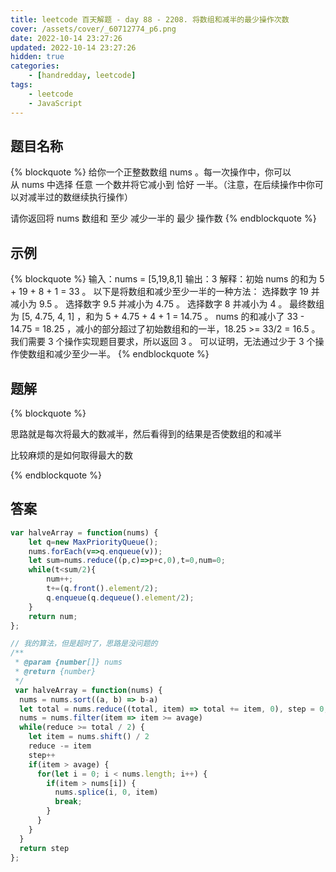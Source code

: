 ```yaml
---
title: leetcode 百天解题 - day 88 - 2208. 将数组和减半的最少操作次数
cover: /assets/cover/_60712774_p6.png
date: 2022-10-14 23:27:26
updated: 2022-10-14 23:27:26
hidden: true
categories:
    - [handredday, leetcode]
tags:
    - leetcode
    - JavaScript
---
```


## 题目名称

{% blockquote %}
给你一个正整数数组 nums 。每一次操作中，你可以从 nums 中选择 任意 一个数并将它减小到 恰好 一半。（注意，在后续操作中你可以对减半过的数继续执行操作）

请你返回将 nums 数组和 至少 减少一半的 最少 操作数
{% endblockquote %}

## 示例

{% blockquote %}
输入：nums = [5,19,8,1]
输出：3
解释：初始 nums 的和为 5 + 19 + 8 + 1 = 33 。
以下是将数组和减少至少一半的一种方法：
选择数字 19 并减小为 9.5 。
选择数字 9.5 并减小为 4.75 。
选择数字 8 并减小为 4 。
最终数组为 [5, 4.75, 4, 1] ，和为 5 + 4.75 + 4 + 1 = 14.75 。
nums 的和减小了 33 - 14.75 = 18.25 ，减小的部分超过了初始数组和的一半，18.25 >= 33/2 = 16.5 。
我们需要 3 个操作实现题目要求，所以返回 3 。
可以证明，无法通过少于 3 个操作使数组和减少至少一半。
{% endblockquote %}


## 题解


{% blockquote %}

思路就是每次将最大的数减半，然后看得到的结果是否使数组的和减半

比较麻烦的是如何取得最大的数

{% endblockquote %}

## 答案

~~~js
var halveArray = function(nums) {
    let q=new MaxPriorityQueue();
    nums.forEach(v=>q.enqueue(v));
    let sum=nums.reduce((p,c)=>p+c,0),t=0,num=0;
    while(t<sum/2){
        num++;
        t+=(q.front().element/2);
        q.enqueue(q.dequeue().element/2);
    }
    return num;
};

// 我的算法，但是超时了，思路是没问题的
/**
 * @param {number[]} nums
 * @return {number}
 */
 var halveArray = function(nums) {
  nums = nums.sort((a, b) => b-a)
  let total = nums.reduce((total, item) => total += item, 0), step = 0, reduce = total, avage = total / nums.length / 2
  nums = nums.filter(item => item >= avage)
  while(reduce >= total / 2) {
    let item = nums.shift() / 2
    reduce -= item
    step++
    if(item > avage) {
      for(let i = 0; i < nums.length; i++) {
        if(item > nums[i]) {
          nums.splice(i, 0, item)
          break;
        }
      }
    }
  }
  return step
};

~~~